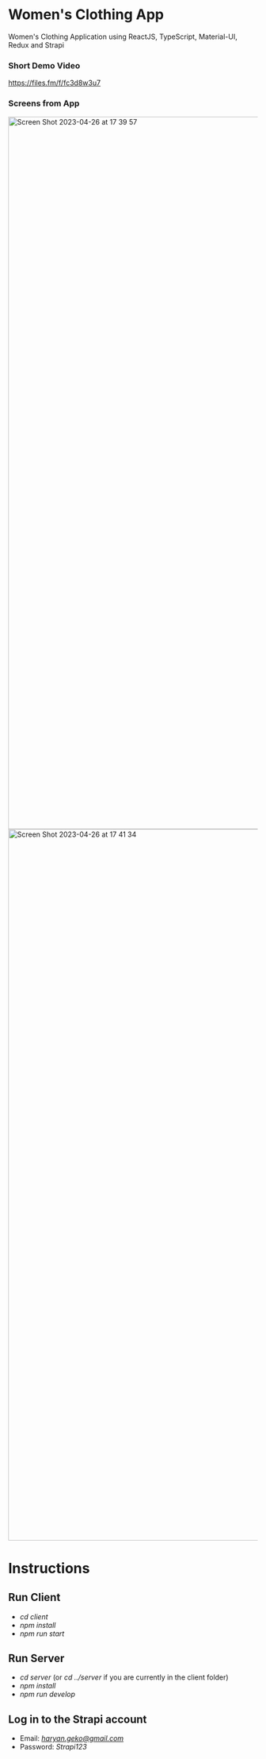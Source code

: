 # Women's Clothing App
Women's Clothing Application using ReactJS, TypeScript, Material-UI, Redux and Strapi

### Short Demo Video
https://files.fm/f/fc3d8w3u7

### Screens from App
<img width="1436" alt="Screen Shot 2023-04-26 at 17 39 57" src="https://user-images.githubusercontent.com/51478477/234597093-aae5e16e-1d71-4bbc-ae5a-6ff7bf41c0a8.png">
<img width="1434" alt="Screen Shot 2023-04-26 at 17 41 34" src="https://user-images.githubusercontent.com/51478477/234597138-ce5c9be2-3f47-47f0-b407-916a9f56c67d.png">


# Instructions

## Run Client
- *cd client*
- *npm install*
- *npm run start*


## Run Server
- *cd server* (or *cd ../server* if you are currently in the client folder)
- *npm install*
- *npm run develop*


## Log in to the Strapi account
- Email: *haryan.geko@gmail.com*
- Password: *Strapi123*
